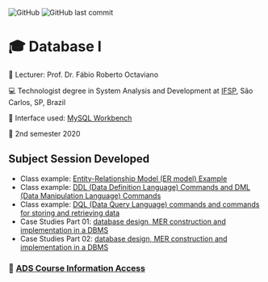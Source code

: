 ![GitHub](https://img.shields.io/github/license/souzafcharles/Database-I)
![GitHub last commit](https://img.shields.io/github/last-commit/souzafcharles/Database-I)


# :mortar_board: Database I 

:triangular_flag_on_post: Lecturer: Prof. Dr. Fábio Roberto Octaviano

:computer: Technologist degree in System Analysis and Development at [IFSP](https://www.ifsp.edu.br/), São Carlos, SP, Brazil

:dolphin: Interface used: [MySQL Workbench](https://www.mysql.com/products/workbench/)

:calendar: 2nd semester 2020

## Subject Session Developed

- Class example: [Entity-Relationship Model (ER model) Example](https://github.com/souzafcharles/Database-I/tree/master/Entity_Relationship_Model_Example)
- Class example: [DDL (Data Definition Language) Commands and DML (Data Manipulation Language) Commands](https://github.com/souzafcharles/Database-I/tree/master/DDL_DML_Examples)
- Class example: [DQL (Data Query Language) commands and commands for storing and retrieving data](https://github.com/souzafcharles/Database-I/tree/master/DQL_Examples)
- Case Studies Part 01: [database design, MER construction and implementation in a DBMS](https://github.com/souzafcharles/Database-I/tree/master/Subjectwork_Part_01)
- Case Studies Part 02: [database design, MER construction and implementation in a DBMS](https://github.com/souzafcharles/Database-I/tree/master/Subjectwork_Part_02)


### :link: [ADS Course Information Access](https://scl.ifsp.edu.br/index.php/cursos.html?id=116:ads&catid=61)
